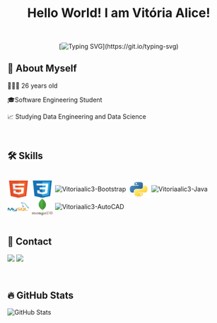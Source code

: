 <h1 align="center" >  Hello World! I am Vitória Alice! <br>  </h1>

<br>

<div align="center">

[![Typing SVG](https://readme-typing-svg.herokuapp.com?font=Fira+Code&duration=4883&pause=949&color=EEAD2D&center=true&width=500&lines=Welcome+to+my+GitHub+Profile!)](https://git.io/typing-svg)
</div>




## 🚀 About Myself
👩🏽‍💻 26 years old

🎓Software Engineering Student

📈 Studying Data Engineering and Data Science


<br>


## 🛠 Skills


<div style="display: inline_block"><br>

  <img align="center" alt="Vitoriaalic3-HTML" height="40" width="50" src="https://raw.githubusercontent.com/devicons/devicon/master/icons/html5/html5-original.svg">
  <img align="center" alt="Vitoriaalic3-CSS" height="40" width="50" src="https://raw.githubusercontent.com/devicons/devicon/master/icons/css3/css3-original.svg">
  <img align="center" alt="Vitoriaalic3-Bootstrap" height="40" width="50" src="https://raw.githubusercontent.com/jmnote/z-icons/master/svg/bootstrap.svg"> 
  <img align="center" alt="Vitoriaalic3-Python" height="40" width="50" src="https://raw.githubusercontent.com/devicons/devicon/master/icons/python/python-original.svg">
 <img align="center" alt="Vitoriaalic3-Java" height="40" width="50" src="https://raw.githubusercontent.com/jmnote/z-icons/master/svg/java.svg">
  <img align="center" alt="Vitoriaalic3-MySQL" height="40" width="50" src="https://raw.githubusercontent.com/devicons/devicon/1119b9f84c0290e0f0b38982099a2bd027a48bf1/icons/mysql/mysql-original-wordmark.svg">
  <img align="center" alt="Vitoriaalic3-MongoDB" height="40" width="50" src="https://raw.githubusercontent.com/devicons/devicon/1119b9f84c0290e0f0b38982099a2bd027a48bf1/icons/mongodb/mongodb-original-wordmark.svg">  
  <img align="center" alt="Vitoriaalic3-AutoCAD" height="40" width="90" src="https://upload.wikimedia.org/wikipedia/commons/thumb/0/08/AutoCad_logo.svg/1280px-AutoCad_logo.svg.png">



</div>
<br>





## 🔗 Contact
<div> 
 
  <a href = "mailto:vitoriaalic3@gmail.com"><img src="https://img.shields.io/badge/-Gmail-EEAD2D?style=for-the-badge&logo=gmail&logoColor=white" target="_blank"></a>
  <a href="https://www.linkedin.com/in/vitoria-alice-dos-santos-oliveira/" target="_blank"><img src="https://img.shields.io/badge/-LinkedIn-EEAD2D?style=for-the-badge&logo=linkedin&logoColor=white" target="_blank"></a> 
  
</div>
<br> 

## 🔥 GitHub Stats
![GitHub Stats](https://github-readme-stats.vercel.app/api?username=VITORIAALIC3&theme=great-gatsby&hide_title=true&hide=stars)
